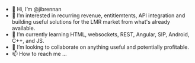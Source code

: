 - 👋 Hi, I’m @jibrennan
- 👀 I’m interested in recurring revenue, entitlemtents, API integration and building useful solutions for the LMR market from what's already available. 
- 🌱 I’m currently learning HTML, websockets, REST, Angular, SIP, Android, C++, and JS. 
- 💞️ I’m looking to collaborate on anything useful and potentially profitable. 
- 📫 How to reach me ... 

<!---
jibrennan/jibrennan is a ✨ special ✨ repository because its `README.md` (this file) appears on your GitHub profile.
You can click the Preview link to take a look at your changes.
--->
